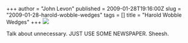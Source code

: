+++
author = "John Levon"
published = 2009-01-28T19:16:00Z
slug = "2009-01-28-harold-wobble-wedges"
tags = []
title = "Harold Wobble Wedges"
+++
[![](../images/thumbnails/2009-01-28-harold-wobble-wedges-41CNFoMADZL._SL500_AA280_.jpg)](../images/2009-01-28-harold-wobble-wedges-41CNFoMADZL._SL500_AA280_.jpg)  
  
  
  
  
  
  
  
  
  
  
  
  
  
  
  
  
  
  
  
Talk about unnecessary. JUST USE SOME NEWSPAPER. Sheesh.
